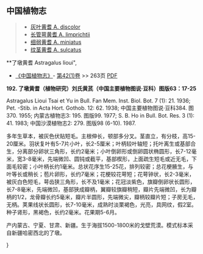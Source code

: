 

## 中国植物志

> * [灰叶黄耆  A.  discolor](Astragalus-discolor-灰叶黄耆.md)
> * [长管萼黄耆  A.  limprichtii](Astragalus-limprichtii-长管萼黄耆.md)
> * [细弱黄耆  A.  miniatus](Astragalus-miniatus-细弱黄耆.md)
> * [纹茎黄耆  A.  sulcatus](Astragalus-sulcatus-纹茎黄耆.md)

**了墩黄耆 Astragalus lioui",

* [《中国植物志》](http://www.iplant.cn/frps)- [第42(1)卷](http://www.iplant.cn/frps/vol/42(1)) >> 263页 [PDF](http://www.iplant.cn/frps/pdf/42(1)/263.pdf)

**192. 了墩黄耆（植物研究）刘氏黄芪（中国主要植物图说·豆科）图版63：17-25**

Astragalus Lioui Tsai et Yu in Bull. Fan Mem. Inst. Biol. Bot. 7 (1): 21. 1936; Pet. -Stib. in Acta Hort. Gothob. 12: 62. 1938; 中国主要植物图说·豆科384. 图370. 1955; 内蒙古植物志3: 195. 图版99. 1977; S. B. Ho in Bull. Bot. Res. 3 (1): 41. 1983; 中国沙漠植物志2: 279. 图版98 (6-10). 1987.

多年生草本，被灰色伏贴短毛。主根伸长，顿部多分叉。茎直立，有分枝，高15-20厘米。羽状复叶有5-7片小叶，长2-5厘米；叶柄较叶轴短；托叶离生或基部合生，分离部分卵状三角形，长约2毫米；小叶倒卵形或倒卵圆状椭圆形，长7-12毫米，宽3-8毫米，先端微凹、圆钝或截平，基部楔形，上面疏生短毛或近无毛，下面毛较密；小叶柄长约1毫米。总状花序生15-25花，排列较密；总花梗腋生，与叶等长或稍长；苞片卵形，长约7毫米；花梗较花萼短；花萼钟状，长2-3毫米，被灰白色短毛，萼齿狭三角形，长不及1毫米；花冠淡紫色，旗瓣倒卵状长圆形，长7-8毫米，先端微凹，基部狭成瓣柄，翼瓣较旗瓣稍短，瓣片先端微凹，长为瓣柄的1/2，龙骨瓣长约5毫米，瓣片半圆形，先端微尖，瓣柄较瓣片短；子房无毛，无柄。荚果线状长圆形，长7-10毫米，成熟时淡栗褐色，光亮，具网纹，假2室。种子肾形，黑褐色，长约2毫米。花果期5-6月。

产内蒙古、宁夏、甘肃、新疆。生于海拔1500-1800米的戈壁荒漠。模式标本采自新疆哈密西北的了墩。

}